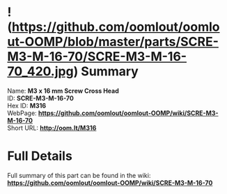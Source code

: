 
!(https://github.com/oomlout/oomlout-OOMP/blob/master/parts/SCRE-M3-M-16-70/SCRE-M3-M-16-70_420.jpg)
Summary
=================
  
Name: __M3 x 16 mm Screw Cross Head__    
ID: __SCRE-M3-M-16-70__   
Hex ID: __M316__   
WebPage: __https://github.com/oomlout/oomlout-OOMP/wiki/SCRE-M3-M-16-70__   
Short URL: __http://oom.lt/M316__   

Full Details
==========================
Full summary of this part can be found in the wiki:   
__https://github.com/oomlout/oomlout-OOMP/wiki/SCRE-M3-M-16-70__    

